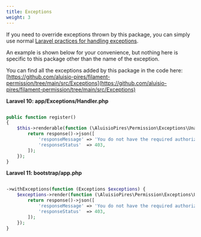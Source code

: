 ```yaml
---
title: Exceptions
weight: 3
---
```


If you need to override exceptions thrown by this package, you can simply use normal [Laravel practices for handling exceptions](https://laravel.com/docs/errors#rendering-exceptions).

An example is shown below for your convenience, but nothing here is specific to this package other than the name of the exception.

You can find all the exceptions added by this package in the code here: [https://github.com/aluisio-pires/filament-permission/tree/main/src/Exceptions](https://github.com/aluisio-pires/filament-permission/tree/main/src/Exceptions)


**Laravel 10: app/Exceptions/Handler.php**
```php

public function register()
{
    $this->renderable(function (\AluisioPires\Permission\Exceptions\UnauthorizedException $e, $request) {
        return response()->json([
            'responseMessage' => 'You do not have the required authorization.',
            'responseStatus'  => 403,
        ]);
    });
}
```

**Laravel 11: bootstrap/app.php**
```php

->withExceptions(function (Exceptions $exceptions) {
    $exceptions->render(function (\AluisioPires\Permission\Exceptions\UnauthorizedException $e, $request) {
        return response()->json([
            'responseMessage' => 'You do not have the required authorization.',
            'responseStatus'  => 403,
        ]);
    });
}
```
